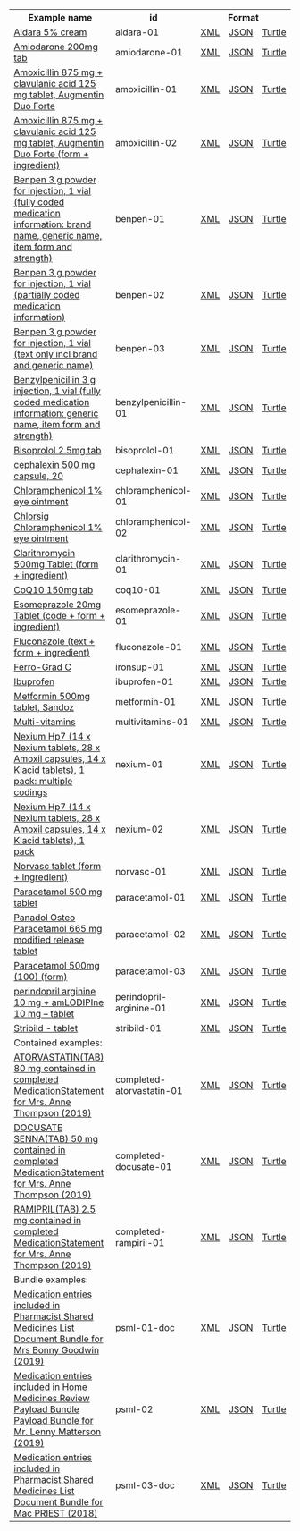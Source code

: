 <table class="list" width="100%">            
   <tr>
     <th>Example name</th>
     <th>id</th>
     <th colspan="3">Format</th>
   </tr>
   <tr>
      <td><a href="Medication-aldara-01.html">Aldara 5% cream</a></td>
      <td>aldara-01</td>
      <td><a href="Medication-aldara-01.xml.html">XML</a></td>
      <td><a href="Medication-aldara-01.json.html">JSON</a></td>
      <td><a href="Medication-aldara-01.ttl.html">Turtle</a></td>
   </tr>
   <tr>
      <td><a href="Medication-amiodarone-01.html">Amiodarone 200mg tab</a></td>
      <td>amiodarone-01</td>
      <td><a href="Medication-amiodarone-01.xml.html">XML</a></td>
      <td><a href="Medication-amiodarone-01.json.html">JSON</a></td>
      <td><a href="Medication-amiodarone-01.ttl.html">Turtle</a></td>
   </tr>
   <tr>
      <td><a href="Medication-amoxicillin-01.html">Amoxicillin 875 mg + clavulanic acid 125 mg tablet, Augmentin Duo Forte</a></td>
      <td>amoxicillin-01</td>
      <td><a href="Medication-amoxicillin-01.xml.html">XML</a></td>
      <td><a href="Medication-amoxicillin-01.json.html">JSON</a></td>
      <td><a href="Medication-amoxicillin-01.ttl.html">Turtle</a></td>
   </tr>
   <tr>
      <td><a href="Medication-amoxicillin-02.html">Amoxicillin 875 mg + clavulanic acid 125 mg tablet, Augmentin Duo Forte (form + ingredient)</a></td>
      <td>amoxicillin-02</td>
      <td><a href="Medication-amoxicillin-02.xml.html">XML</a></td>
      <td><a href="Medication-amoxicillin-02.json.html">JSON</a></td>
      <td><a href="Medication-amoxicillin-02.ttl.html">Turtle</a></td>
   </tr>
   <tr>
      <td><a href="Medication-benpen-01.html">Benpen 3 g powder for injection, 1 vial (fully coded medication information: brand name, generic name, item form and strength)</a></td>
      <td>benpen-01</td>
      <td><a href="Medication-benpen-01.xml.html">XML</a></td>
      <td><a href="Medication-benpen-01.json.html">JSON</a></td>
      <td><a href="Medication-benpen-01.ttl.html">Turtle</a></td>
   </tr>
   <tr>
      <td><a href="Medication-benpen-02.html">Benpen 3 g powder for injection, 1 vial (partially coded medication information)</a></td>
      <td>benpen-02</td>
      <td><a href="Medication-benpen-02.xml.html">XML</a></td>
      <td><a href="Medication-benpen-02.json.html">JSON</a></td>
      <td><a href="Medication-benpen-02.ttl.html">Turtle</a></td>
   </tr>
   <tr>
      <td><a href="Medication-benpen-03.html">Benpen 3 g powder for injection, 1 vial (text only incl brand and generic name)</a></td>
      <td>benpen-03</td>
      <td><a href="Medication-benpen-03.xml.html">XML</a></td>
      <td><a href="Medication-benpen-03.json.html">JSON</a></td>
      <td><a href="Medication-benpen-03.ttl.html">Turtle</a></td>
   </tr>
   <tr>
      <td><a href="Medication-benzylpenicillin-01.html">Benzylpenicillin 3 g injection, 1 vial (fully coded medication information: generic name, item form and strength)</a></td>
      <td>benzylpenicillin-01</td>
      <td><a href="Medication-benzylpenicillin-01.xml.html">XML</a></td>
      <td><a href="Medication-benzylpenicillin-01.json.html">JSON</a></td>
      <td><a href="Medication-benzylpenicillin-01.ttl.html">Turtle</a></td>
   </tr>
   <tr>
      <td><a href="Medication-bisoprolol-01.html">Bisoprolol 2.5mg tab</a></td>
      <td>bisoprolol-01</td>
      <td><a href="Medication-bisoprolol-01.xml.html">XML</a></td>
      <td><a href="Medication-bisoprolol-01.json.html">JSON</a></td>
      <td><a href="Medication-bisoprolol-01.ttl.html">Turtle</a></td>
   </tr>
   <tr>
      <td><a href="Medication-cephalexin-01.html">cephalexin 500 mg capsule, 20</a></td>
      <td>cephalexin-01</td>
      <td><a href="Medication-cephalexin-01.xml.html">XML</a></td>
      <td><a href="Medication-cephalexin-01.json.html">JSON</a></td>
      <td><a href="Medication-cephalexin-01.ttl.html">Turtle</a></td>
   </tr>
   <tr>
      <td><a href="Medication-chloramphenicol-01.html">Chloramphenicol 1% eye ointment</a></td>
      <td>chloramphenicol-01</td>
      <td><a href="Medication-chloramphenicol-01.xml.html">XML</a></td>
      <td><a href="Medication-chloramphenicol-01.json.html">JSON</a></td>
      <td><a href="Medication-chloramphenicol-01.ttl.html">Turtle</a></td>
   </tr>
   <tr>
      <td><a href="Medication-chloramphenicol-02.html">Chlorsig Chloramphenicol 1% eye ointment</a></td>
      <td>chloramphenicol-02</td>
      <td><a href="Medication-chloramphenicol-02.xml.html">XML</a></td>
      <td><a href="Medication-chloramphenicol-02.json.html">JSON</a></td>
      <td><a href="Medication-chloramphenicol-02.ttl.html">Turtle</a></td>
   </tr>
   <tr>
      <td><a href="Medication-clarithromycin-01.html">Clarithromycin 500mg Tablet (form + ingredient)</a></td>
      <td>clarithromycin-01</td>
      <td><a href="Medication-clarithromycin-01.xml.html">XML</a></td>
      <td><a href="Medication-clarithromycin-01.json.html">JSON</a></td>
      <td><a href="Medication-clarithromycin-01.ttl.html">Turtle</a></td>
   </tr>
   <tr>
      <td><a href="Medication-coq10-01.html">CoQ10 150mg tab</a></td>
      <td>coq10-01</td>
      <td><a href="Medication-coq10-01.xml.html">XML</a></td>
      <td><a href="Medication-coq10-01.json.html">JSON</a></td>
      <td><a href="Medication-coq10-01.ttl.html">Turtle</a></td>
   </tr>
   <tr>
      <td><a href="Medication-esomeprazole-01.html">Esomeprazole 20mg Tablet (code + form + ingredient)</a></td>
      <td>esomeprazole-01</td>
      <td><a href="Medication-esomeprazole-01.xml.html">XML</a></td>
      <td><a href="Medication-esomeprazole-01.json.html">JSON</a></td>
      <td><a href="Medication-esomeprazole-01.ttl.html">Turtle</a></td>
   </tr>
   <tr>
      <td><a href="Medication-fluconazole-01.html">Fluconazole (text + form + ingredient)</a></td>
      <td>fluconazole-01</td>
      <td><a href="Medication-fluconazole-01.xml.html">XML</a></td>
      <td><a href="Medication-fluconazole-01.json.html">JSON</a></td>
      <td><a href="Medication-fluconazole-01.ttl.html">Turtle</a></td>
   </tr>
   <tr>
      <td><a href="Medication-ironsup-01.html">Ferro-Grad C</a></td>
      <td>ironsup-01</td>
      <td><a href="Medication-ironsup-01.xml.html">XML</a></td>
      <td><a href="Medication-ironsup-01.json.html">JSON</a></td>
      <td><a href="Medication-ironsup-01.ttl.html">Turtle</a></td>
   </tr>
   <tr>
      <td><a href="Medication-ibuprofen-01.html">Ibuprofen</a></td>
      <td>ibuprofen-01</td>
      <td><a href="Medication-ibuprofen-01.xml.html">XML</a></td>
      <td><a href="Medication-ibuprofen-01.json.html">JSON</a></td>
      <td><a href="Medication-ibuprofen-01.ttl.html">Turtle</a></td>
   </tr>
   <tr>
      <td><a href="Medication-metformin-01.html">Metformin 500mg tablet, Sandoz</a></td>
      <td>metformin-01</td>
      <td><a href="Medication-metformin-01.xml.html">XML</a></td>
      <td><a href="Medication-metformin-01.json.html">JSON</a></td>
      <td><a href="Medication-metformin-01.ttl.html">Turtle</a></td>
   </tr>
   <tr>
      <td><a href="Medication-multivitamins-01.html">Multi-vitamins</a></td>
      <td>multivitamins-01</td>
      <td><a href="Medication-multivitamins-01.xml.html">XML</a></td>
      <td><a href="Medication-multivitamins-01.json.html">JSON</a></td>
      <td><a href="Medication-multivitamins-01.ttl.html">Turtle</a></td>
   </tr>
   <tr>
      <td><a href="Medication-nexium-01.html">Nexium Hp7 (14 x Nexium tablets, 28 x Amoxil capsules, 14 x Klacid tablets), 1 pack: multiple codings</a></td>
      <td>nexium-01</td>
      <td><a href="Medication-nexium-01.xml.html">XML</a></td>
      <td><a href="Medication-nexium-01.json.html">JSON</a></td>
      <td><a href="Medication-nexium-01.ttl.html">Turtle</a></td>
   </tr>
   <tr>
      <td><a href="Medication-nexium-02.html">Nexium Hp7 (14 x Nexium tablets, 28 x Amoxil capsules, 14 x Klacid tablets), 1 pack</a></td>
      <td>nexium-02</td>
      <td><a href="Medication-nexium-02.xml.html">XML</a></td>
      <td><a href="Medication-nexium-02.json.html">JSON</a></td>
      <td><a href="Medication-nexium-02.ttl.html">Turtle</a></td>
   </tr>
   <tr>
      <td><a href="Medication-norvasc-01.html">Norvasc tablet (form + ingredient)</a></td>
      <td>norvasc-01</td>
      <td><a href="Medication-norvasc-01.xml.html">XML</a></td>
      <td><a href="Medication-norvasc-01.json.html">JSON</a></td>
      <td><a href="Medication-norvasc-01.ttl.html">Turtle</a></td>
   </tr>
   <tr>
      <td><a href="Medication-paracetamol-01.html">Paracetamol 500 mg tablet</a></td>
      <td>paracetamol-01</td>
      <td><a href="Medication-paracetamol-01.xml.html">XML</a></td>
      <td><a href="Medication-paracetamol-01.json.html">JSON</a></td>
      <td><a href="Medication-paracetamol-01.ttl.html">Turtle</a></td>
   </tr>
   <tr>
      <td><a href="Medication-paracetamol-02.html">Panadol Osteo Paracetamol 665 mg modified release tablet</a></td>
      <td>paracetamol-02</td>
      <td><a href="Medication-paracetamol-02.xml.html">XML</a></td>
      <td><a href="Medication-paracetamol-02.json.html">JSON</a></td>
      <td><a href="Medication-paracetamol-02.ttl.html">Turtle</a></td>
   </tr>
   <tr>
      <td><a href="Medication-paracetamol-03.html">Paracetamol 500mg (100) (form)</a></td>
      <td>paracetamol-03</td>
      <td><a href="Medication-paracetamol-03.xml.html">XML</a></td>
      <td><a href="Medication-paracetamol-03.json.html">JSON</a></td>
      <td><a href="Medication-paracetamol-03.ttl.html">Turtle</a></td>
   </tr>
   <tr>
      <td><a href="Medication-perindopril-arginine-01.html">perindopril arginine 10 mg + amLODIPIne 10 mg – tablet</a></td>
      <td>perindopril-arginine-01</td>
      <td><a href="Medication-perindopril-arginine-01.xml.html">XML</a></td>
      <td><a href="Medication-perindopril-arginine-01.json.html">JSON</a></td>
      <td><a href="Medication-perindopril-arginine-01.ttl.html">Turtle</a></td>
   </tr>
   <tr>
      <td><a href="Medication-stribild-01.html">Stribild - tablet</a></td>
      <td>stribild-01</td>
      <td><a href="Medication-stribild-01.xml.html">XML</a></td>
      <td><a href="Medication-stribild-01.json.html">JSON</a></td>
      <td><a href="Medication-stribild-01.ttl.html">Turtle</a></td>
   </tr>
   <tr>
      <td colspan="5">Contained examples:</td>
   </tr>
   <tr>
      <td><a href="MedicationStatement-completed-atorvastatin-01.html">ATORVASTATIN(TAB) 80 mg contained in completed MedicationStatement for Mrs. Anne Thompson (2019)</a></td>
      <td>completed-atorvastatin-01</td>
      <td><a href="Medication-completed-atorvastatin-01.xml.html">XML</a></td>
      <td><a href="Medication-completed-atorvastatin-01.json.html">JSON</a></td>
      <td><a href="Medication-completed-atorvastatin-01.ttl.html">Turtle</a></td>
   </tr>
   <tr>
      <td><a href="MedicationStatement-completed-docusate-01.html">DOCUSATE SENNA(TAB) 50 mg contained in completed MedicationStatement for Mrs. Anne Thompson (2019)</a></td>
      <td>completed-docusate-01</td>
      <td><a href="Medication-completed-docusate-01.xml.html">XML</a></td>
      <td><a href="Medication-completed-docusate-01.json.html">JSON</a></td>
      <td><a href="Medication-completed-docusate-01.ttl.html">Turtle</a></td>
   </tr>
   <tr>
      <td><a href="MedicationStatement-completed-rampiril-01.html">RAMIPRIL(TAB) 2.5 mg contained in completed MedicationStatement for Mrs. Anne Thompson (2019)</a></td>
      <td>completed-rampiril-01</td>
      <td><a href="Medication-completed-rampiril-01.xml.html">XML</a></td>
      <td><a href="Medication-completed-rampiril-01.json.html">JSON</a></td>
      <td><a href="Medication-completed-rampiril-01.ttl.html">Turtle</a></td>
   </tr>
   <tr>
      <td colspan="5">Bundle examples:</td>
   </tr>
   <tr>
      <td><a href="Bundle-psml-01-doc.html">Medication entries included in Pharmacist Shared Medicines List Document Bundle for Mrs Bonny Goodwin (2019)</a></td>
      <td>psml-01-doc</td>
      <td><a href="Bundle-psml-01-doc.xml.html">XML</a></td>
      <td><a href="Bundle-psml-01-doc.json.html">JSON</a></td>
      <td><a href="Bundle-psml-01-doc.ttl.html">Turtle</a></td>
   </tr>
   <tr>
      <td><a href="Bundle-psml-02.html">Medication entries included in Home Medicines Review Payload Bundle Payload Bundle for Mr. Lenny Matterson (2019)</a></td>
      <td>psml-02</td>
      <td><a href="Bundle-psml-02.xml.html">XML</a></td>
      <td><a href="Bundle-psml-02.json.html">JSON</a></td>
      <td><a href="Bundle-psml-02.ttl.html">Turtle</a></td>
   </tr>
   <tr>
      <td><a href="Bundle-psml-03-doc.html">Medication entries included in Pharmacist Shared Medicines List Document Bundle for Mac PRIEST (2018)</a></td>
      <td>psml-03-doc</td>
      <td><a href="Bundle-psml-03-doc.xml.html">XML</a></td>
      <td><a href="Bundle-psml-03-doc.json.html">JSON</a></td>
      <td><a href="Bundle-psml-03-doc.ttl.html">Turtle</a></td>
   </tr> 
</table>